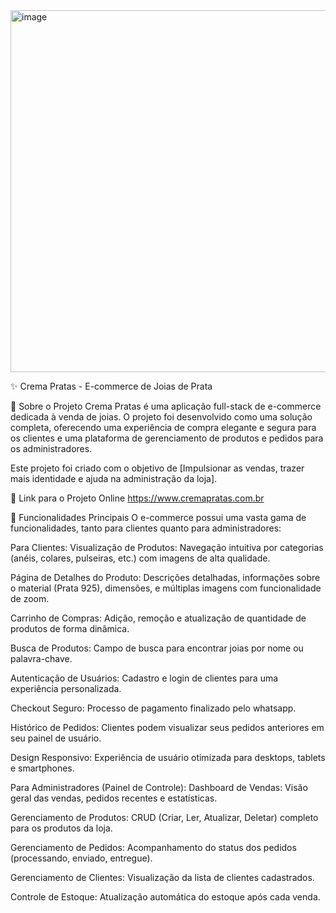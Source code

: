 <img width="1920" height="579" alt="image" src="https://github.com/user-attachments/assets/2cceef98-afcb-46e2-8787-41d25f5d5cd4" />

✨ Crema Pratas - E-commerce de Joias de Prata

📖 Sobre o Projeto
Crema Pratas é uma aplicação full-stack de e-commerce dedicada à venda de joias. O projeto foi desenvolvido como uma solução completa, oferecendo uma experiência de compra elegante e segura para os clientes e uma plataforma de gerenciamento de produtos e pedidos para os administradores.

Este projeto foi criado com o objetivo de [Impulsionar as vendas, trazer mais identidade e ajuda na administração da loja].

🔗 Link para o Projeto Online
https://www.cremapratas.com.br

🚀 Funcionalidades Principais
O e-commerce possui uma vasta gama de funcionalidades, tanto para clientes quanto para administradores:

Para Clientes:
Visualização de Produtos: Navegação intuitiva por categorias (anéis, colares, pulseiras, etc.) com imagens de alta qualidade.

Página de Detalhes do Produto: Descrições detalhadas, informações sobre o material (Prata 925), dimensões, e múltiplas imagens com funcionalidade de zoom.

Carrinho de Compras: Adição, remoção e atualização de quantidade de produtos de forma dinâmica.

Busca de Produtos: Campo de busca para encontrar joias por nome ou palavra-chave.

Autenticação de Usuários: Cadastro e login de clientes para uma experiência personalizada.

Checkout Seguro: Processo de pagamento finalizado pelo whatsapp.

Histórico de Pedidos: Clientes podem visualizar seus pedidos anteriores em seu painel de usuário.

Design Responsivo: Experiência de usuário otimizada para desktops, tablets e smartphones.

Para Administradores (Painel de Controle):
Dashboard de Vendas: Visão geral das vendas, pedidos recentes e estatísticas.

Gerenciamento de Produtos: CRUD (Criar, Ler, Atualizar, Deletar) completo para os produtos da loja.

Gerenciamento de Pedidos: Acompanhamento do status dos pedidos (processando, enviado, entregue).

Gerenciamento de Clientes: Visualização da lista de clientes cadastrados.

Controle de Estoque: Atualização automática do estoque após cada venda.
